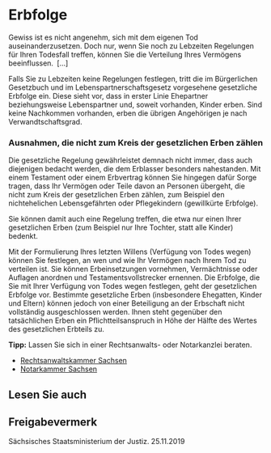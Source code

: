 # Erbfolge

Gewiss ist es nicht angenehm, sich mit dem eigenen Tod auseinanderzusetzen. Doch nur, wenn Sie noch zu Lebzeiten Regelungen für Ihren Todesfall treffen, können Sie die Verteilung Ihres Vermögens beeinflussen. [...]

Falls Sie zu Lebzeiten keine Regelungen festlegen, tritt die im Bürgerlichen Gesetzbuch und im Lebenspartnerschaftsgesetz vorgesehene gesetzliche Erbfolge ein. Diese sieht vor, dass in erster Linie Ehepartner beziehungsweise Lebenspartner und, soweit vorhanden, Kinder erben. Sind keine Nachkommen vorhanden, erben die übrigen Angehörigen je nach Verwandtschaftsgrad.

### Ausnahmen, die nicht zum Kreis der gesetzlichen Erben zählen

Die gesetzliche Regelung gewährleistet demnach nicht immer, dass auch diejenigen bedacht werden, die dem Erblasser besonders nahestanden. Mit einem Testament oder einem Erbvertrag können Sie hingegen dafür Sorge tragen, dass Ihr Vermögen oder Teile davon an Personen übergeht, die nicht zum Kreis der gesetzlichen Erben zählen, zum Beispiel den nichtehelichen Lebensgefährten oder Pflegekindern (gewillkürte Erbfolge).

Sie können damit auch eine Regelung treffen, die etwa nur einen Ihrer gesetzlichen Erben (zum Beispiel nur Ihre Tochter, statt alle Kinder) bedenkt.

Mit der Formulierung Ihres letzten Willens (Verfügung von Todes wegen) können Sie festlegen, an wen und wie Ihr Vermögen nach Ihrem Tod zu verteilen ist. Sie können Erbeinsetzungen vornehmen, Vermächtnisse oder Auflagen anordnen und Testamentsvollstrecker ernennen. Die Erbfolge, die Sie mit Ihrer Verfügung von Todes wegen festlegen, geht der gesetzlichen Erbfolge vor. Bestimmte gesetzliche Erben (insbesondere Ehegatten, Kinder und Eltern) können jedoch von einer Beteiligung an der Erbschaft nicht vollständig ausgeschlossen werden. Ihnen steht gegenüber den tatsächlichen Erben ein Pflichtteilsanspruch in Höhe der Hälfte des Wertes des gesetzlichen Erbteils zu.

**Tipp:** Lassen Sie sich in einer Rechtsanwalts- oder Notarkanzlei beraten.

* [Rechtsanwaltskammer Sachsen](https://www.rak-sachsen.de/kontakt/ "Kontakt zu der Rechtsanwaltskammer Sachsen herstellen")
* [Notarkammer Sachsen](http://www.notarkammer-sachsen.de/anfahrt "Kontakt zur Notarkammer Sachsen herstellen")

## Lesen Sie auch

## Freigabevermerk

Sächsisches Staatsministerium der Justiz. 25.11.2019
